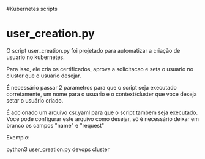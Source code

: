 #Kubernetes scripts 

# user_creation.py

O script user_creation.py foi projetado para automatizar a criação de usuario no kubernetes.

Para isso, ele cria os certificados, aprova a solicitacao e seta o usuario no cluster que o usuario desejar.

É necessário passar 2 parametros para que o script seja executado corretamente, um nome para o usuario e o context/cluster que voce deseja setar o usuário criado.

É adcionado um arquivo csr.yaml para que o script tambem seja executado. Voce pode configurar este arquivo como desejar, só é necessário deixar em branco os campos "name" e "request"

Exemplo:

python3 user_creation.py devops cluster